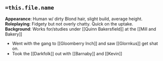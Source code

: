 ## `=this.file.name`


**Appearance**: Human w/ dirty Blond hair, slight build, average height.
**Roleplaying**: Fidgety but not overly chatty. Quick on the uptake.
**Background**: Works for/studies under [[Quinn Bakersfield]] at the [[Mill and Bakery]]

- Went with the gang to [[Gloomberry Inch]] and saw [[Glornkus]] get shat on. 
- Took the [[Darkfolk]] out with [[Barnaby]] and [[Kevin]]